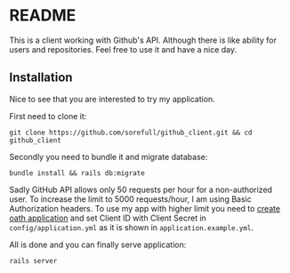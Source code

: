 # README

This is a client working with Github's API. Although there is like ability for users and repositories. Feel free to use it and have a nice day.

## Installation

Nice to see that you are interested to try my application.

First need to clone it:

`
git clone https://github.com/sorefull/github_client.git && cd github_client
`

Secondly you need to bundle it and migrate database:

`
bundle install && rails db:migrate
`

Sadly GitHub API allows only 50 requests per hour for a non-authorized user. To increase the limit to 5000 requests/hour, I am using Basic Authorization headers. To use my app with higher limit you need to [create oath application](https://github.com/settings/applications/new) and set Client ID with Client Secret in `config/application.yml` as it is shown in `application.example.yml`.

All is done and you can finally serve application:

`
rails server
`
